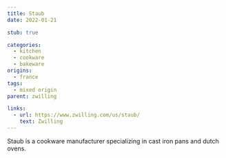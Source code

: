 ```yaml
---
title: Staub
date: 2022-01-21

stub: true

categories:
  - kitchen
  - cookware
  - bakeware
origins:
  - france
tags:
  - mixed origin
parent: zwilling

links:
  - url: https://www.zwilling.com/us/staub/
    text: Zwilling
---
```


Staub is a cookware manufacturer specializing in cast iron pans and dutch ovens.

